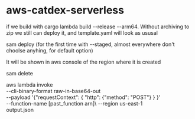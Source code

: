 # aws-catdex-serverless

if we build with
cargo lambda build --release --arm64. Without archiving to zip
we still can deploy it, and template.yaml will look as ususal

sam deploy (for the first time with --staged, almost everywhere don't choolse anyhing, for default option)


It will be shown in aws console of the region where it is created

sam delete

aws lambda invoke \
--cli-binary-format raw-in-base64-out \
--payload '{"requestContext": { "http": {"method": "POST"} } }' \
--function-name [past_function arn]\ 
--region us-east-1 \
output.json
